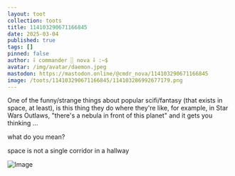 ```yaml
---
layout: toot
collection: toots
title: 114103290671166845
date: 2025-03-04
published: true
tags: []
pinned: false
author: ⸸ commander ░ nova ⸸ :~$
avatar: /img/avatar/daemon.jpeg
mastodon: https://mastodon.online/@cmdr_nova/114103290671166845
image: /toots/114103290671166845/114103286992677179.png
---
```


One of the funny/strange things about popular scifi/fantasy (that exists in space, at least), is this thing they do where they're like, for example, in Star Wars Outlaws, "there's a nebula in front of this planet" and it gets you thinking ...

what do you mean?

space is not a single corridor in a hallway

<img src="/toots/114103290671166845/114103286992677179.png" alt="Image">

